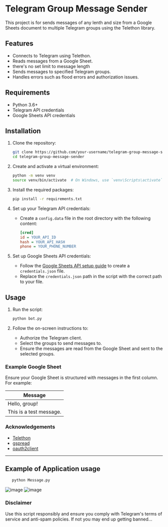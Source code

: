 # Telegram Group Message Sender

This project is for sends messages of any lenth and size from a Google Sheets document to multiple Telegram groups using the Telethon library.

## Features

- Connects to Telegram using Telethon.
- Reads messages from a Google Sheet.
- there's no set limit to message length 
- Sends messages to specified Telegram groups.
- Handles errors such as flood errors and authorization issues.

## Requirements

- Python 3.6+
- Telegram API credentials
- Google Sheets API credentials

## Installation

1. Clone the repository:
    ```bash
    git clone https://github.com/your-username/telegram-group-message-sender.git
    cd telegram-group-message-sender
    ```

2. Create and activate a virtual environment:
    ```bash
    python -m venv venv
    source venv/bin/activate  # On Windows, use `venv\Scripts\activate`
    ```

3. Install the required packages:
    ```bash
    pip install -r requirements.txt
    ```

4. Set up your Telegram API credentials:
    - Create a `config.data` file in the root directory with the following content:
      ```ini
      [cred]
      id = YOUR_API_ID
      hash = YOUR_API_HASH
      phone = YOUR_PHONE_NUMBER
      ```

5. Set up Google Sheets API credentials:
    - Follow the [Google Sheets API setup guide](https://gspread.readthedocs.io/en/latest/oauth2.html#for-end-users-using-oauth-client-id) to create a `credentials.json` file.
    - Replace the `credentials.json` path in the script with the correct path to your file.

## Usage

1. Run the script:
    ```bash
    python bot.py
    ```

2. Follow the on-screen instructions to:
    - Authorize the Telegram client.
    - Select the groups to send messages to.
    - Ensure the messages are read from the Google Sheet and sent to the selected groups.

### Example Google Sheet

Ensure your Google Sheet is structured with messages in the first column. For example:

| Message |
|---------|
| Hello, group! |
| This is a test message. |


### Acknowledgements

- [Telethon](https://github.com/LonamiWebs/Telethon)
- [gspread](https://github.com/burnash/gspread)
- [oauth2client](https://github.com/google/oauth2client)

---
## Example of Application usage
 ```bash
    python Message.py
 ```
![image](https://github.com/user-attachments/assets/98e74f44-9f8e-49c0-a648-430e6be9685d)
![image](https://github.com/user-attachments/assets/d164fba1-32be-48c0-b19e-a517ce6bd149)


### Disclaimer

Use this script responsibly and ensure you comply with Telegram's terms of service and anti-spam policies.
If not you may end up getting banned...
